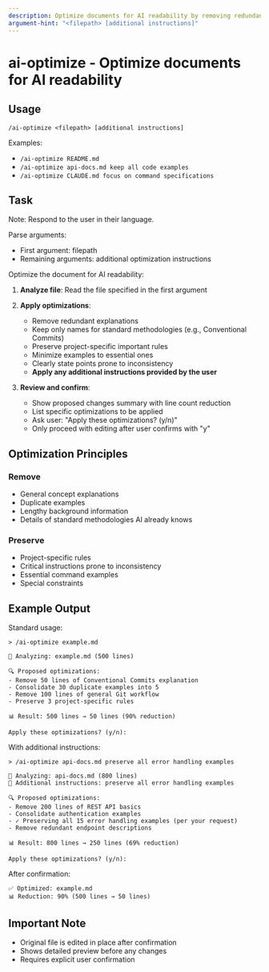 ```yaml
---
description: Optimize documents for AI readability by removing redundancy
argument-hint: "<filepath> [additional instructions]"
---
```


# ai-optimize - Optimize documents for AI readability

## Usage
```
/ai-optimize <filepath> [additional instructions]
```

Examples:
- `/ai-optimize README.md`
- `/ai-optimize api-docs.md keep all code examples`
- `/ai-optimize CLAUDE.md focus on command specifications`

## Task

Note: Respond to the user in their language.

Parse arguments:
- First argument: filepath
- Remaining arguments: additional optimization instructions

Optimize the document for AI readability:

1. **Analyze file**: Read the file specified in the first argument

2. **Apply optimizations**:
   - Remove redundant explanations
   - Keep only names for standard methodologies (e.g., Conventional Commits)
   - Preserve project-specific important rules
   - Minimize examples to essential ones
   - Clearly state points prone to inconsistency
   - **Apply any additional instructions provided by the user**

3. **Review and confirm**:
   - Show proposed changes summary with line count reduction
   - List specific optimizations to be applied
   - Ask user: "Apply these optimizations? (y/n)"
   - Only proceed with editing after user confirms with "y"

## Optimization Principles

### Remove
- General concept explanations
- Duplicate examples
- Lengthy background information
- Details of standard methodologies AI already knows

### Preserve
- Project-specific rules
- Critical instructions prone to inconsistency
- Essential command examples
- Special constraints

## Example Output

Standard usage:
```
> /ai-optimize example.md

📄 Analyzing: example.md (500 lines)

🔍 Proposed optimizations:
- Remove 50 lines of Conventional Commits explanation
- Consolidate 30 duplicate examples into 5
- Remove 100 lines of general Git workflow
- Preserve 3 project-specific rules

📊 Result: 500 lines → 50 lines (90% reduction)

Apply these optimizations? (y/n):
```

With additional instructions:
```
> /ai-optimize api-docs.md preserve all error handling examples

📄 Analyzing: api-docs.md (800 lines)
📌 Additional instructions: preserve all error handling examples

🔍 Proposed optimizations:
- Remove 200 lines of REST API basics
- Consolidate authentication examples
- ✓ Preserving all 15 error handling examples (per your request)
- Remove redundant endpoint descriptions

📊 Result: 800 lines → 250 lines (69% reduction)

Apply these optimizations? (y/n):
```

After confirmation:
```
✅ Optimized: example.md
📊 Reduction: 90% (500 lines → 50 lines)
```

## Important Note
- Original file is edited in place after confirmation
- Shows detailed preview before any changes
- Requires explicit user confirmation